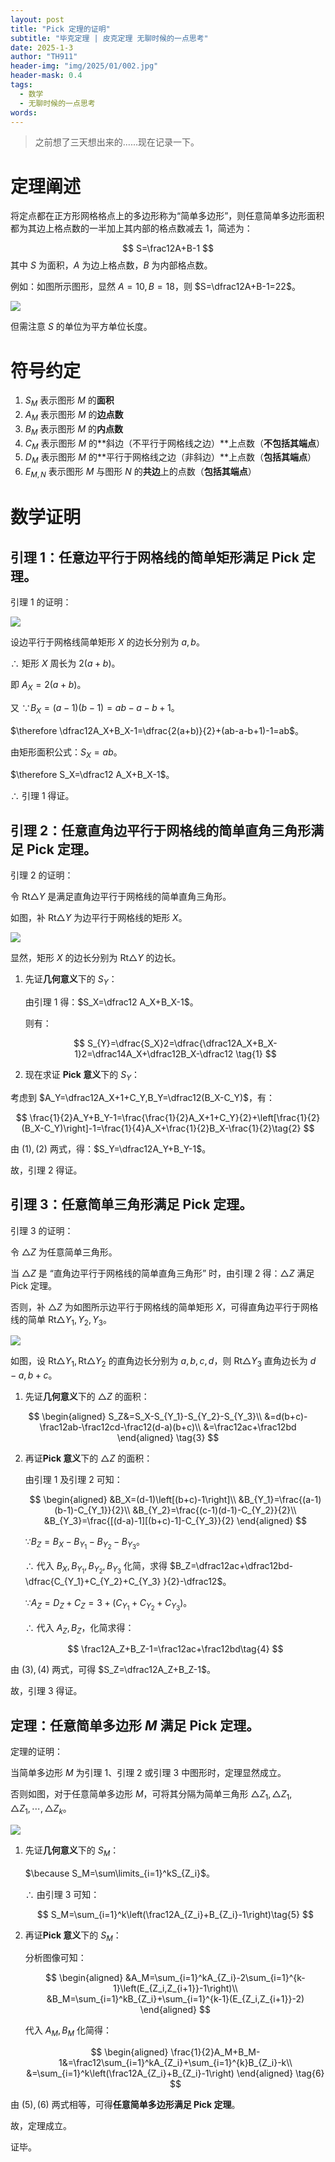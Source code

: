 ```yaml
---
layout: post
title: "Pick 定理的证明"
subtitle: "毕克定理 | 皮克定理 无聊时候的一点思考"
date: 2025-1-3
author: "TH911"
header-img: "img/2025/01/002.jpg"
header-mask: 0.4
tags:
  - 数学
  - 无聊时候的一点思考
words:
---
```


> 之前想了三天想出来的......现在记录一下。

# 定理阐述

将定点都在正方形网格格点上的多边形称为“简单多边形”，则任意简单多边形面积都为其边上格点数的一半加上其内部的格点数减去 $1$，简述为：

$$
S=\frac12A+B-1
$$
其中 $S$ 为面积，$A$ 为边上格点数，$B$ 为内部格点数。

例如：如图所示图形，显然 $A=10,B=18$，则 $S=\dfrac12A+B-1=22$。

![](/img/2025/01/004.svg)

但需注意 $S$ 的单位为平方单位长度。

# 符号约定

1. $S_M$ 表示图形 $M$ 的**面积**
2. $A_M$ 表示图形 $M$ 的**边点数**
3. $B_M$ 表示图形 $M$ 的**内点数**
4. $C_M$ 表示图形 $M$ 的**斜边（不平行于网格线之边）**上点数（**不包括其端点**）
5. $D_M$ 表示图形 $M$ 的**平行于网格线之边（非斜边）**上点数（**包括其端点**）
6. $E_{M,N}$ 表示图形 $M$ 与图形 $N$ 的**共边**上的点数（**包括其端点**）

# 数学证明

## 引理 $1$：任意边平行于网格线的简单矩形满足 Pick 定理。

引理 $1$ 的证明：

![](/img/2025/01/005.svg)

设边平行于网格线简单矩形 $X$ 的边长分别为 $a,b$。

$\therefore$ 矩形 $X$ 周长为 $2(a+b)$。

即 $A_X=2(a+b)$。

又 $\because B_X=(a-1)(b-1)=ab-a-b+1$。

$\therefore \dfrac12A_X+B_X-1=\dfrac{2(a+b)}{2}+(ab-a-b+1)-1=ab$。

由矩形面积公式：$S_X=ab$。

$\therefore S_X=\dfrac12 A_X+B_X-1$。

$\therefore$ 引理 $1$ 得证。

## 引理 $2$：任意直角边平行于网格线的简单直角三角形满足 Pick 定理。

引理 $2$ 的证明：

令 $\text{Rt}\triangle Y$ 是满足直角边平行于网格线的简单直角三角形。

如图，补 $\text{Rt}\triangle Y$ 为边平行于网格线的矩形 $X$。

![](/img/2025/01/006.svg)

显然，矩形 $X$ 的边长分别为 $\text{Rt}\triangle Y$ 的边长。

1. 先证**几何意义**下的 $S_Y$：

   由引理 $1$ 得：$S_X=\dfrac12 A_X+B_X-1$。

   则有：

   $$
   S_{Y}=\dfrac{S_X}2=\dfrac{\dfrac12A_X+B_X-1}2=\dfrac14A_X+\dfrac12B_X-\dfrac12
   \tag{1}
   $$

2. 现在求证 **Pick 意义**下的 $S_Y$：

考虑到 $A_Y=\dfrac12A_X+1+C_Y,B_Y=\dfrac12(B_X-C_Y)$，有：

$$
\frac{1}{2}A_Y+B_Y-1=\frac{\frac{1}{2}A_X+1+C_Y}{2}+\left[\frac{1}{2}(B_X-C_Y)\right]-1=\frac{1}{4}A_X+\frac{1}{2}B_X-\frac{1}{2}\tag{2}
$$

由 $(1),(2)$ 两式，得：$S_Y=\dfrac12A_Y+B_Y-1$。

故，引理 $2$ 得证。

## 引理 $3$：任意简单三角形满足 Pick 定理。

引理 $3$ 的证明：

令 $\triangle Z$ 为任意简单三角形。

当 $\triangle Z$ 是 “直角边平行于网格线的简单直角三角形” 时，由引理 $2$ 得：$\triangle Z$ 满足 Pick 定理。

否则，补 $\triangle Z$ 为如图所示边平行于网格线的简单矩形 $X$，可得直角边平行于网格线的简单 $\text{Rt}\triangle Y_1,Y_2,Y_3$。

![](/img/2025/01/007.svg)

如图，设 $\text{Rt}\triangle Y_1,\text{Rt}\triangle Y_2$ 的直角边长分别为 $a,b,c,d$，则 $\text{Rt}\triangle Y_3$ 直角边长为 $d-a,b+c$。

1. 先证**几何意义**下的 $\triangle Z$ 的面积：

$$
\begin{aligned}
S_Z&=S_X-S_{Y_1}-S_{Y_2}-S_{Y_3}\\
&=d(b+c)-\frac12ab-\frac12cd-\frac12(d-a)(b+c)\\
&=\frac12ac+\frac12bd
\end{aligned}
\tag{3}
$$

2. 再证**Pick 意义**下的 $\triangle Z$ 的面积：

   由引理 $1$ 及引理 $2$ 可知：
   
   $$
   \begin{aligned}
   &B_X=(d-1)\left[(b+c)-1\right]\\
   &B_{Y_1}=\frac{(a-1)(b-1)-C_{Y_1}}{2}\\
   &B_{Y_2}=\frac{(c-1)(d-1)-C_{Y_2}}{2}\\
   &B_{Y_3}=\frac{[(d-a)-1][(b+c)-1]-C_{Y_3}}{2}
   \end{aligned}
   $$
   
   $\because B_Z=B_X-B_{Y_1}-B_{Y_2}-B_{Y_3}$。
   
   $\therefore$ 代入 $B_X,B_{Y_1},B_{Y_2},B_{Y_3}$ 化简，求得 $B_Z=\dfrac12ac+\dfrac12bd-\dfrac{C_{Y_1}+C_{Y_2}+C_{Y_3} }{2}-\dfrac12$。
   
   $\because A_Z=D_Z+C_Z=3+(C_{Y_1}+C_{Y_2}+C_{Y_3})$。
   
   $\therefore$ 代入 $A_Z,B_Z$，化简求得：
   
   $$
   \frac12A_Z+B_Z-1=\frac12ac+\frac12bd\tag{4}
   $$
   

由 $(3),(4)$ 两式，可得 $S_Z=\dfrac12A_Z+B_Z-1$。

故，引理 $3$ 得证。

## 定理：任意简单多边形 $M$ 满足 Pick 定理。

定理的证明：

当简单多边形 $M$ 为引理 $1$、引理 $2$ 或引理 $3$ 中图形时，定理显然成立。

否则如图，对于任意简单多边形 $M$，可将其分隔为简单三角形 $\triangle Z_1,\triangle Z_1,\triangle Z_1,\cdots,\triangle Z_k$。

![](/img/2025/01/007.svg)

1. 先证**几何意义**下的 $S_M$：

   $\because S_M=\sum\limits_{i=1}^kS_{Z_i}$。

   $\therefore$ 由引理 $3$ 可知：

   $$
   S_M=\sum_{i=1}^k\left(\frac12A_{Z_i}+B_{Z_i}-1\right)\tag{5}
   $$

2. 再证**Pick 意义**下的 $S_M$：

   分析图像可知：
   
   $$
   \begin{aligned}
   &A_M=\sum_{i=1}^kA_{Z_i}-2\sum_{i=1}^{k-1}\left(E_{Z_i,Z_{i+1}}-1\right)\\
   &B_M=\sum_{i=1}^kB_{Z_i}+\sum_{i=1}^{k-1}(E_{Z_i,Z_{i+1}}-2)
   \end{aligned}
   $$

   代入 $A_M,B_M$ 化简得：
   
   $$
   \begin{aligned}
   \frac{1}{2}A_M+B_M-1&=\frac12\sum_{i=1}^kA_{Z_i}+\sum_{i=1}^{k}B_{Z_i}-k\\
   &=\sum_{i=1}^k\left(\frac12A_{Z_i}+B_{Z_i}-1\right)
   \end{aligned}
   \tag{6}
   $$

由 $(5),(6)$ 两式相等，可得**任意简单多边形满足 Pick 定理**。

故，定理成立。



证毕。
